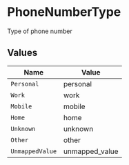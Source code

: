 # PhoneNumberType

Type of phone number


## Values

| Name            | Value           |
| --------------- | --------------- |
| `Personal`      | personal        |
| `Work`          | work            |
| `Mobile`        | mobile          |
| `Home`          | home            |
| `Unknown`       | unknown         |
| `Other`         | other           |
| `UnmappedValue` | unmapped_value  |